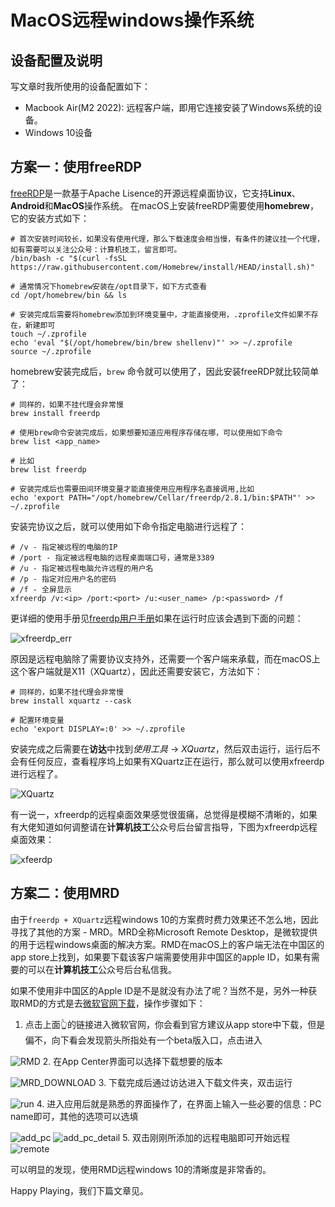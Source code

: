 # MacOS远程windows操作系统

## 设备配置及说明

写文章时我所使用的设备配置如下：

* Macbook Air(M2 2022): 远程客户端，即用它连接安装了Windows系统的设备。
* Windows 10设备

## 方案一：使用freeRDP

[freeRDP](https://www.freerdp.com/)是一款基于Apache Lisence的开源远程桌面协议，它支持**Linux**、**Android**和**MacOS**操作系统。
在macOS上安装freeRDP需要使用**homebrew**，它的安装方式如下：

```shell
# 首次安装时间较长，如果没有使用代理，那么下载速度会相当慢，有条件的建议挂一个代理，如有需要可以关注公众号：计算机技工，留言即可。
/bin/bash -c "$(curl -fsSL https://raw.githubusercontent.com/Homebrew/install/HEAD/install.sh)"

# 通常情况下homebrew安装在/opt目录下，如下方式查看
cd /opt/homebrew/bin && ls

# 安装完成后需要将homebrew添加到环境变量中，才能直接使用，.zprofile文件如果不存在，新建即可
touch ~/.zprofile
echo 'eval "$(/opt/homebrew/bin/brew shellenv)"' >> ~/.zprofile
source ~/.zprofile
```

homebrew安装完成后，`brew` 命令就可以使用了，因此安装freeRDP就比较简单了：

```shell
# 同样的，如果不挂代理会非常慢
brew install freerdp

# 使用brew命令安装完成后，如果想要知道应用程序存储在哪，可以使用如下命令
brew list <app_name>

# 比如
brew list freerdp

# 安装完成后也需要田间环境变量才能直接使用应用程序名直接调用,比如
echo 'export PATH="/opt/homebrew/Cellar/freerdp/2.8.1/bin:$PATH"' >> ~/.zprofile
```

安装完协议之后，就可以使用如下命令指定电脑进行远程了：

```shell
# /v - 指定被远程的电脑的IP
# /port - 指定被远程电脑的远程桌面端口号，通常是3389
# /u - 指定被远程电脑允许远程的用户名
# /p - 指定对应用户名的密码
# /f - 全屏显示
xfreerdp /v:<ip> /port:<port> /u:<user_name> /p:<password> /f
```

更详细的使用手册见[freerdp用户手册](https://github.com/awakecoding/FreeRDP-Manuals/blob/master/User/FreeRDP-User-Manual.markdown)如果在运行时应该会遇到下面的问题：

![xfreerdp_err](http://xiaoxiangge.asia/img/xfreerdp_err.png)

原因是远程电脑除了需要协议支持外，还需要一个客户端来承载，而在macOS上这个客户端就是X11（XQuartz），因此还需要安装它，方法如下：

```shell
# 同样的，如果不挂代理会非常慢
brew install xquartz --cask

# 配置环境变量
echo 'export DISPLAY=:0' >> ~/.zprofile
```

安装完成之后需要在**访达**中找到*使用工具* -> *XQuartz*，然后双击运行，运行后不会有任何反应，查看程序坞上如果有XQuartz正在运行，那么就可以使用xfreerdp进行远程了。

![XQuartz](http://xiaoxiangge.asia/img/XQuartz.png)

有一说一，xfreerdp的远程桌面效果感觉很蛋痛，总觉得是模糊不清晰的，如果有大佬知道如何调整请在**计算机技工**公众号后台留言指导，下图为xfreerdp远程桌面效果：

![xfeerdp](http://xiaoxiangge.asia/img/xfreerdp.png)

## 方案二：使用MRD

由于`freerdp + XQuartz`远程windows 10的方案费时费力效果还不怎么地，因此寻找了其他的方案 - MRD。MRD全称Microsoft Remote Desktop，是微软提供的用于远程windows桌面的解决方案。RMD在macOS上的客户端无法在中国区的app store上找到，如果要下载该客户端需要使用非中国区的apple ID，如果有需要的可以在**计算机技工**公众号后台私信我。

如果不使用非中国区的Apple ID是不是就没有办法了呢？当然不是，另外一种获取RMD的方式是去[微软官网下载](https://learn.microsoft.com/en-us/windows-server/remote/remote-desktop-services/clients/remote-desktop-mac)，操作步骤如下：

1. 点击上面👆的链接进入微软官网，你会看到官方建议从app store中下载，但是偏不，向下看会发现箭头所指处有一个beta版入口，点击进入

![RMD](http://xiaoxiangge.asia/img/RMD.png)
2. 在App Center界面可以选择下载想要的版本

![MRD_DOWNLOAD](http://xiaoxiangge.asia/img/mrd_download.png)
3. 下载完成后通过访达进入下载文件夹，双击运行

![run](http://xiaoxiangge.asia/img/run_mrd.png)
4. 进入应用后就是熟悉的界面操作了，在界面上输入一些必要的信息：PC name即可，其他的选项可以选填

![add_pc](http://xiaoxiangge.asia/img/add_pc.png)
![add_pc_detail](http://xiaoxiangge.asia/img/add_pc_detail.png)
5. 双击刚刚所添加的远程电脑即可开始远程
![remote](http://xiaoxiangge.asia/img/remote.png)

可以明显的发现，使用RMD远程windows 10的清晰度是非常香的。

Happy Playing，我们下篇文章见。
